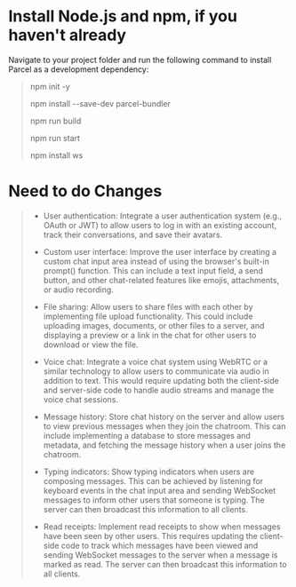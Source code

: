 # Install Node.js and npm, if you haven't already

Navigate to your project folder and run the following command to install Parcel as a development dependency:

>npm init -y
>
>npm install --save-dev parcel-bundler
>
>npm run build
>
>npm run start
>
>npm install ws
# Need to do Changes 
> - User authentication: Integrate a user authentication system (e.g., OAuth or JWT) to allow users to log in with an existing account, track their conversations, and save their avatars.
>
> - Custom user interface: Improve the user interface by creating a custom chat input area instead of using the browser's built-in prompt() function. This can include a text input field, a send button, and other chat-related features like emojis, attachments, or audio recording.
>
> - File sharing: Allow users to share files with each other by implementing file upload functionality. This could include uploading images, documents, or other files to a server, and displaying a preview or a link in the chat for other users to download or view the file.
>
> - Voice chat: Integrate a voice chat system using WebRTC or a similar technology to allow users to communicate via audio in addition to text. This would require updating both the client-side and server-side code to handle audio streams and manage the voice chat sessions.
>
> - Message history: Store chat history on the server and allow users to view previous messages when they join the chatroom. This can include implementing a database to store messages and metadata, and fetching the message history when a user joins the chatroom.
>
> - Typing indicators: Show typing indicators when users are composing messages. This can be achieved by listening for keyboard events in the chat input area and sending WebSocket messages to inform other users that someone is typing. The server can then broadcast this information to all clients.
>
> - Read receipts: Implement read receipts to show when messages have been seen by other users. This requires updating the client-side code to track which messages have been viewed and sending WebSocket messages to the server when a message is marked as read. The server can then broadcast this information to all clients.
